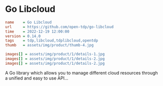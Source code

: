 # Go Libcloud

```ini
name    = Go Libcloud
url     = https://github.com/open-tdp/go-libcloud
time    = 2022-12-19 12:00:00
version = 0.14.0
tags    = tdp,libcloud,tdplibcloud,opentdp
thumb   = assets/img/product/thumb-4.jpg

images[] = assets/img/product/1/details-1.jpg
images[] = assets/img/product/1/details-2.jpg
images[] = assets/img/product/1/details-2.jpg
```

A Go library which allows you to manage different cloud resources through a unified and easy to use API...
